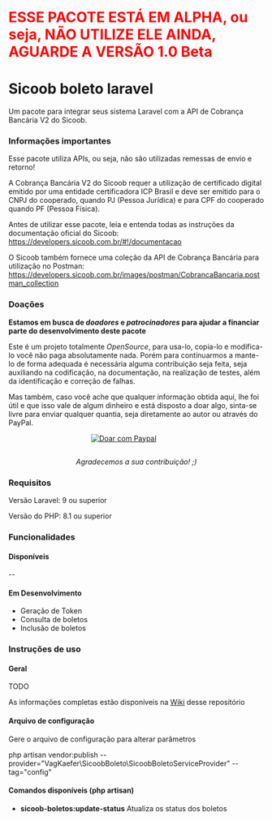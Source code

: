 <h1 style="color:red">ESSE PACOTE ESTÁ EM ALPHA, ou seja, NÃO UTILIZE ELE AINDA, AGUARDE A VERSÃO 1.0 Beta</h1>

# Sicoob boleto laravel

Um pacote para integrar seus sistema Laravel com a API de Cobrança Bancária V2 do Sicoob.

### Informações importantes ###

Esse pacote utiliza APIs, ou seja, não são utilizadas remessas de envio e retorno!

A Cobrança Bancária V2 do Sicoob requer a utilização de certificado digital emitido por uma entidade certificadora ICP Brasil e deve ser emitido para o CNPJ do cooperado, quando PJ (Pessoa Jurídica) e para CPF do cooperado quando PF (Pessoa Física).

Antes de utilizar esse pacote, leia e entenda todas as instruções da documentação oficial do Sicoob: https://developers.sicoob.com.br/#!/documentacao 

O Sicoob também fornece uma coleção da API de Cobrança Bancária para utilização no Postman: https://developers.sicoob.com.br/images/postman/CobrancaBancaria.postman_collection 

### Doações ###

**Estamos em busca de *doadores* e *patrocinadores* para ajudar a financiar parte do desenvolvimento deste pacote** 

Este é um projeto totalmente *OpenSource*, para usa-lo, copia-lo e modifica-lo você não paga absolutamente nada. Porém para continuarmos a mante-lo de forma adequada é necessária alguma contribuição seja feita, seja auxiliando na codificação, na documentação, na realização de testes, além da identificação e correção de falhas.

Mas também, caso você ache que qualquer informação obtida aqui, lhe foi útil e que isso vale de algum dinheiro e está disposto a doar algo, sinta-se livre para enviar qualquer quantia, seja diretamente ao autor ou através do PayPal.

<div align="center">

 <!-- empty table header -->
 <a style="margin-right:50px" target="_blank" href="https://www.paypal.com/donate/?hosted_button_id=KJTYG92HKWMF2">
 <img style="margin-bottom:15px;"  alt="Doar com Paypal" src="https://www.paypalobjects.com/pt_BR/BR/i/btn/btn_donateCC_LG.gif"/>
 </a>

*Agradecemos a sua contribuição! ;)*
</div>


### Requisitos ###

Versão Laravel: 9 ou superior

Versão do PHP: 8.1 ou superior

### Funcionalidades ###

#### Disponíveis ####

--

#### Em Desenvolvimento ####

- Geração de Token
- Consulta de boletos
- Inclusão de boletos

### Instruções de uso ###

#### Geral ####

TODO

As informações completas estão disponíveis na [Wiki](https://github.com/vagkaefer/sicoob-boleto-laravel/wiki) desse repositório

#### Arquivo de configuração #### 

Gere o arquivo de configuração para alterar parâmetros

php artisan vendor:publish --provider="VagKaefer\SicoobBoleto\SicoobBoletoServiceProvider" --tag="config"

#### Comandos disponíveis (php artisan) #### 

- **sicoob-boletos:update-status**  Atualiza os status dos boletos